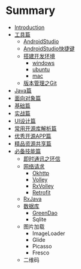 # Summary

* [Introduction](README.md)
* [工具篇](chapter1.md)
    * [AndroidStudio](androidstudio.md)
    * [AndroidStudio快捷键](12、androidstudio快捷键.md)
    * [搭建开发环境](搭建开发环境.md)
        * [windows](windows.md)
        * [ubuntu](ubuntu.md)
        * [mac](mac.md)
    * [版本管理之Git](git.md)
* [Java篇](java篇.md)
* [面向对象篇](面向对象篇.md)
* [基础篇](基础篇.md)
* [实战篇](实战篇.md)
* [UI设计篇](ui设计篇.md)
* [常用开源库解析篇](常用开源库解析篇.md)
* [优秀开源APP篇](优秀开源app篇.md)
* [精品资源共享篇](精品资源共享篇.md)
* [必备技能篇](必备技能篇.md)
    * [即时通讯之环信](即时通讯之环信.md)
    * [网络请求](网络请求篇.md)
        * [Okhttp](okhttp.md)
        * [Volley](volley.md)
        * [RxVolley](rxvolley.md)
        * [Retrofit](retrofit.md)
    * [RxJava](rxjava.md)
    * [数据库](数据库.md)
        * [GreenDao](greendao.md)
        * Sqlite
    * 图片加载
        * ImageLoader
        * Glide
        * Picasso
        * Fresco
    * 二维码

